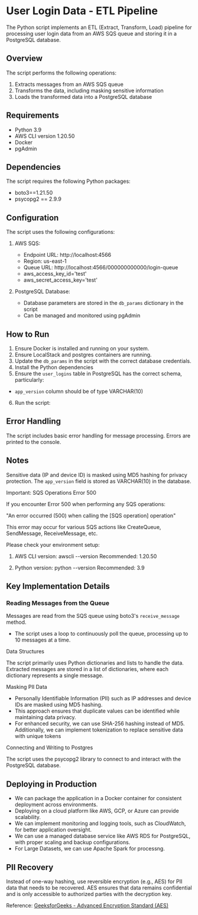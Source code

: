 # User Login Data - ETL Pipeline

The Python script implements an ETL (Extract, Transform, Load) pipeline for processing user login data from an AWS SQS queue and storing it in a PostgreSQL database.

## Overview

The script performs the following operations:
1. Extracts messages from an AWS SQS queue
2. Transforms the data, including masking sensitive information
3. Loads the transformed data into a PostgreSQL database

## Requirements

- Python 3.9
- AWS CLI version 1.20.50
- Docker
- pgAdmin

## Dependencies

The script requires the following Python packages:
- boto3==1.21.50
- psycopg2 == 2.9.9

## Configuration

The script uses the following configurations:

1. AWS SQS:
   - Endpoint URL: http://localhost:4566
   - Region: us-east-1
   - Queue URL: http://localhost:4566/000000000000/login-queue
   - aws_access_key_id='test'
   -  aws_secret_access_key='test'

2. PostgreSQL Database:
   - Database parameters are stored in the `db_params` dictionary in the script
   - Can be managed and monitored using pgAdmin

## How to Run

1. Ensure Docker is installed and running on your system.
2. Ensure LocalStack and postgres containers are running.
3. Update the `db_params` in the script with the correct database credentials.
4. Install the Python dependencies
5. Ensure the `user_logins` table in PostgreSQL has the correct schema, particularly:
- `app_version` column should be of type VARCHAR(10)
6. Run the script:

## Error Handling

The script includes basic error handling for message processing. Errors are printed to the console.

## Notes

Sensitive data (IP and device ID) is masked using MD5 hashing for privacy protection.
The `app_version` field is stored as VARCHAR(10) in the database.

Important: SQS Operations Error 500

If you encounter Error 500 when performing any SQS operations:

"An error occurred (500) when calling the [SQS operation] operation"

This error may occur for various SQS actions like CreateQueue, SendMessage, ReceiveMessage, etc.

Please check your environment setup:

1. AWS CLI version: awscli --version
   Recommended: 1.20.50 

2. Python version: python --version
   Recommended: 3.9

## Key Implementation Details

### Reading Messages from the Queue

 Messages are read from the SQS queue using boto3's `receive_message` method.
- The script uses a loop to continuously poll the queue, processing up to 10 messages at a time.

Data Structures

The script primarily uses Python dictionaries and lists to handle the data.
Extracted messages are stored in a list of dictionaries, where each dictionary represents a single message.

Masking PII Data 

- Personally Identifiable Information (PII) such as IP addresses and device IDs are masked using MD5 hashing.
- This approach ensures that duplicate values can be identified while maintaining data privacy.
- For enhanced security, we can use SHA-256 hashing instead of MD5. Additionally, we can implement tokenization to replace sensitive data with unique tokens

Connecting and Writing to Postgres

The script uses the psycopg2 library to connect to and interact with the PostgreSQL database.

## Deploying in Production

- We can package the application in a Docker container for consistent deployment across environments.
- Deploying on a cloud platform like AWS, GCP, or Azure can provide scalability.
- We can implement monitoring and logging tools, such as CloudWatch, for better application oversight.
- We can use a managed database service like AWS RDS for PostgreSQL, with proper scaling and backup configurations.
- For Large Datasets, we can use Apache Spark for processng.

## PII Recovery
Instead of one-way hashing, use reversible encryption (e.g., AES) for PII data that needs to be recovered.
AES ensures that data remains confidential and is only accessible to authorized parties with the decryption key.

Reference: [GeeksforGeeks - Advanced Encryption Standard (AES)](https://www.geeksforgeeks.org/advanced-encryption-standard-aes/#)
